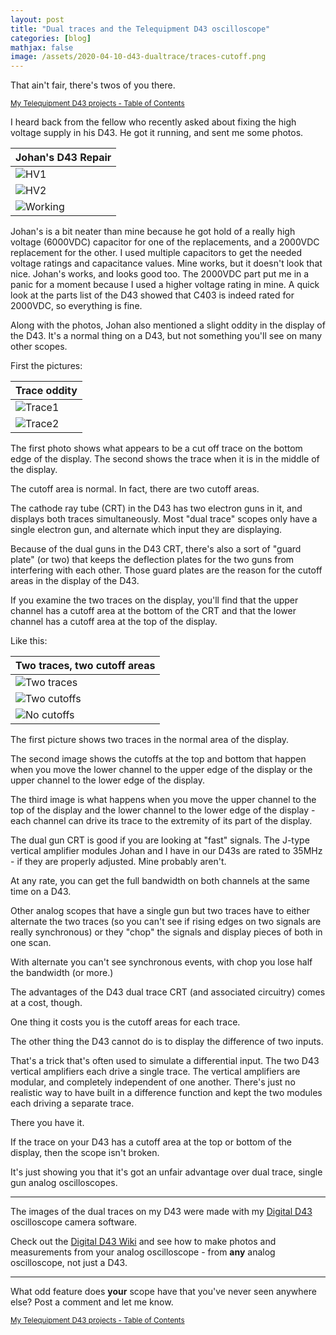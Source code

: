 ```yaml
---
layout: post
title: "Dual traces and the Telequipment D43 oscilloscope"
categories: [blog]
mathjax: false
image: /assets/2020-04-10-d43-dualtrace/traces-cutoff.png
---
```

That ain't fair, there's twos of you there.

<sub>[My Telequipment D43 projects - Table of Contents](d43toc)</sub>

I heard back from the fellow who recently asked about fixing the high voltage supply in his D43.  He got it running, and sent me some photos.

|Johan's D43 Repair|
|--------------------------|
|![HV1](/assets/2020-04-10-d43-dualtrace/jb/1.jpg)|
|![HV2](/assets/2020-04-10-d43-dualtrace/jb/2.jpg)|
|![Working](/assets/2020-04-10-d43-dualtrace/jb/3.jpg)|

Johan's is a bit neater than mine because he got hold of a really high voltage (6000VDC) capacitor for one of the replacements, and a 2000VDC replacement for the other.  I used multiple capacitors to get the needed voltage ratings and capacitance values.  Mine works, but it doesn't look that nice.  Johan's works, and looks good too.  The 2000VDC part put me in a panic for a moment because I used a higher voltage rating in mine.  A quick look at the parts list of the D43 showed that C403 is indeed rated for 2000VDC, so everything is fine.

Along with the photos, Johan also mentioned a slight oddity in the display of the D43.  It's a normal thing on a D43, but not something you'll see on many other scopes.

First the pictures:

|Trace oddity|
|--------------------------|
|![Trace1](/assets/2020-04-10-d43-dualtrace/jb/4.jpg)|
|![Trace2](/assets/2020-04-10-d43-dualtrace/jb/5.jpg)|

The first photo shows what appears to be a cut off trace on the bottom edge of the display.  The second shows the trace when it is in the middle of the display.

The cutoff area is normal.  In fact, there are two cutoff areas.

The cathode ray tube (CRT) in the D43 has two electron guns in it, and displays both traces simultaneously.  Most "dual trace" scopes only have a single electron gun, and alternate which input they are displaying.

Because of the dual guns in the D43 CRT, there's also a sort of "guard plate" (or two) that keeps the deflection plates for the two guns from interfering with each other.  Those guard plates are the reason for the cutoff areas in the display of the D43.

If you examine the two traces on the display, you'll find that the upper channel has a cutoff area at the bottom of the CRT and that the lower channel has a cutoff area at the top of the display.

Like this:

|Two traces, two cutoff areas|
|--------------------------|
|![Two traces](/assets/2020-04-10-d43-dualtrace/traces.png)|
|![Two cutoffs](/assets/2020-04-10-d43-dualtrace/traces-cutoff.png)|
|![No cutoffs](/assets/2020-04-10-d43-dualtrace/traces-nocutoff.png)|

The first picture shows two traces in the normal area of the display.  

The second image shows the cutoffs at the top and bottom that happen when you move the lower channel to the upper edge of the display or the upper channel to the lower edge of the display.

The third image is what happens when you move the upper channel to the top of the display and the lower channel to the lower edge of the display - each channel can drive its trace to the extremity of its part of the display.

The dual gun CRT is good if you are looking at "fast" signals.  The J-type vertical amplifier modules Johan and I have in our D43s are rated to 35MHz - if they are properly adjusted.  Mine probably aren't.

At any rate, you can get the full bandwidth on both channels at the same time on a D43.

Other analog scopes that have a single gun but two traces have to either alternate the two traces (so you can't see if rising edges on two signals are really synchronous) or they "chop" the signals and display pieces of both in one scan.

With alternate you can't see synchronous events, with chop you lose half the bandwidth (or more.)

The advantages of the D43 dual trace CRT (and associated circuitry) comes at a cost, though.

One thing it costs you is the cutoff areas for each trace.

The other thing the D43 cannot do is to display the difference of two inputs.

That's a trick that's often used to simulate a differential input.  The two D43 vertical amplifiers each drive a single trace.  The vertical amplifiers are modular, and completely independent of one another.  There's just no realistic way to have built in a difference function and kept the two modules each driving a separate trace.

There you have it.

If the trace on your D43 has a cutoff area at the top or bottom of the display, then the scope isn't broken.

It's just showing you that it's got an unfair advantage over dual trace, single gun analog oscilloscopes.

---------------

The images of the dual traces on my D43 were made with my [Digital D43](https://github.com/JosephEoff/D43) oscilloscope camera software.

Check out the [Digital D43 Wiki](https://github.com/JosephEoff/D43/wiki) and see how to make photos and measurements from your analog oscilloscope - from **any** analog oscilloscope, not just a D43.

--------

What odd feature does **your** scope have that you've never seen anywhere else?  Post a comment and let me know.

<sub>[My Telequipment D43 projects - Table of Contents](d43toc)</sub>
